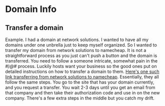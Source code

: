 # Domain Info

## Transfer a domain
Example. I had a domain at network solutions. I wanted to have all my domains under one unbrella just to keep myself organized. So I wanted to transfer my domain from network solutions to namecheap. It is not a straightforward process as you just can't push a button and the domain is transferred. You need to follow a someone intricate, somewhat pain in the *#)@#* process. Luckily hosts want your business so the good ones put on detailed instructions on how to transfer a domain to them. [Here's one such link transferring from network solutions to namecheap](https://www.namecheap.com/support/knowledgebase/article.aspx/877/83/how-to-transfer-a-domain-from-network-solutions). Essentially, they all follow the same steps. You go to the site that has your domain currently, and you request a transfer. You wait 2-3 days until you get an email from that company and then take their authorization code and use in on the new company. There's a few extra steps in the middle but you catch my drift. 
